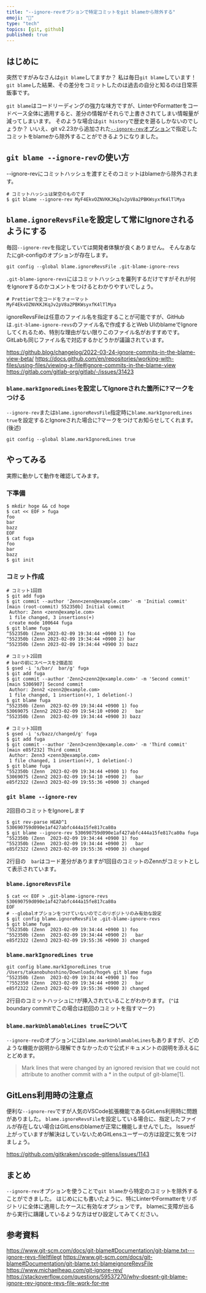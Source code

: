 ```yaml
---
title: "--ignore-revオプションで特定コミットをgit blameから除外する"
emoji: "👻"
type: "tech"
topics: [git, github]
published: true
---
```


## はじめに

突然ですがみなさんは`git blame`してますか？
私は毎日`git blame`しています！
`git blame`した結果、その差分をコミットしたのは過去の自分と知るのは日常茶飯事です。

`git blame`はコードリーディングの強力な味方ですが、LinterやFormatterをコードベース全体に適用すると、差分の情報がそれらで上書きされてしまい情報量が減ってしまいます。
そのような場合は`git history`で歴史を遡るしかないのでしょうか？
いいえ、git v2.23から追加された[`--ignore-rev`オプション](https://github.com/git/git/commit/209f0755934a0c9b448408f9b7c9849c15041ecc)で指定したコミットをblameから除外することができるようになりました。

## `git blame --ignore-rev`の使い方

--ignore-revにコミットハッシュを渡すとそのコミットはblameから除外されます。

```shell
# コミットハッシュは架空のものです
$ git blame --ignore-rev MyF4EkvOZNVKKJKqJv2pV8a2PBKWsyxfK4lTlMya
```

## `blame.ignoreRevsFile`を設定して常にIgnoreされるようにする

毎回`--ignore-rev`を指定していては開発者体験が良くありません。
そんなあなたにgit-configのオプションが存在します。

```shell
git config --global blame.ignoreRevsFile .git-blame-ignore-revs
```

`.git-blame-ignore-revs`にはコミットハッシュを羅列するだけですがそれが何をIgnoreするのかコメントをつけるとわかりやすいでしょう。

```.git-blame-ignore-revs
# Prettierで全コードをフォーマット
MyF4EkvOZNVKKJKqJv2pV8a2PBKWsyxfK4lTlMya
```

ignoreRevsFileは任意のファイル名を指定することが可能ですが、GitHubは`.git-blame-ignore-revs`のファイル名で作成するとWeb UIのblameでIgnoreしてくれるため、特別な理由がない限りこのファイル名がおすすめです。
GitLabも同じファイル名で対応するかどうかが議論されています。

https://github.blog/changelog/2022-03-24-ignore-commits-in-the-blame-view-beta/
https://docs.github.com/en/repositories/working-with-files/using-files/viewing-a-file#ignore-commits-in-the-blame-view
https://gitlab.com/gitlab-org/gitlab/-/issues/31423


### `blame.markIgnoredLines`を設定してIgnoreされた箇所に?マークをつける

`--ignore-rev`または`blame.ignoreRevsFile`指定時に`blame.markIgnoredLines true`を設定するとIgnoreされた場合に?マークをつけてお知らせしてくれます。(後述)

```shell
git config --global blame.markIgnoredLines true
```

## やってみる

実際に動かして動作を確認してみます。

### 下準備

```shell
$ mkdir hoge && cd hoge
$ cat << EOF > fuga
foo
bar
bazz
EOF
$ cat fuga
foo
bar
bazz
$ git init
```

### コミット作成

```shell
# コミット1回目
$ git add fuga
$ git commit --author 'Zenn<zenn@example.com>' -m 'Initial commit'
[main (root-commit) 552350b] Initial commit
 Author: Zenn <zenn@example.com>
 1 file changed, 3 insertions(+)
 create mode 100644 fuga
$ git blame fuga
^552350b (Zenn 2023-02-09 19:34:44 +0900 1) foo
^552350b (Zenn 2023-02-09 19:34:44 +0900 2) bar
^552350b (Zenn 2023-02-09 19:34:44 +0900 3) bazz

# コミット2回目
# barの前にスペースを2個追加
$ gsed -i 's/bar/  bar/g' fuga
$ git add fuga
$ git commit --author 'Zenn2<zenn2@example.com>' -m 'Second commit'
[main 5306907] Second commit
 Author: Zenn2 <zenn2@example.com>
 1 file changed, 1 insertion(+), 1 deletion(-)
$ git blame fuga
^552350b (Zenn  2023-02-09 19:34:44 +0900 1) foo
53069075 (Zenn2 2023-02-09 19:54:10 +0900 2)   bar
^552350b (Zenn  2023-02-09 19:34:44 +0900 3) bazz

# コミット3回目
$ gsed -i 's/bazz/changed/g' fuga
$ git add fuga
$ git commit --author 'Zenn3<zenn3@example.com>' -m 'Third commit'
[main e85f232] Third commit
 Author: Zenn3 <zenn3@example.com>
 1 file changed, 1 insertion(+), 1 deletion(-)
$ git blame fuga
^552350b (Zenn  2023-02-09 19:34:44 +0900 1) foo
53069075 (Zenn2 2023-02-09 19:54:10 +0900 2)   bar
e85f2322 (Zenn3 2023-02-09 19:55:36 +0900 3) changed
```

### `git blame --ignore-rev`

2回目のコミットをIgnoreします

```shell
$ git rev-parse HEAD^1
530690759d090e1af427abfc444a15fe817ca80a
$ git blame --ignore-rev 530690759d090e1af427abfc444a15fe817ca80a fuga
^552350b (Zenn  2023-02-09 19:34:44 +0900 1) foo
^552350b (Zenn  2023-02-09 19:34:44 +0900 2)   bar
e85f2322 (Zenn3 2023-02-09 19:55:36 +0900 3) changed
```

2行目の`  bar`はコード差分がありますが1回目のコミットのZennがコミットとして表示されています。

### `blame.ignoreRevsFile`

```shell
$ cat << EOF > .git-blame-ignore-revs
530690759d090e1af427abfc444a15fe817ca80a
EOF
# --globalオプションをつけていないのでこのリポジトリのみ有効な設定
$ git config blame.ignoreRevsFile .git-blame-ignore-revs
$ git blame fuga
^552350b (Zenn  2023-02-09 19:34:44 +0900 1) foo
^552350b (Zenn  2023-02-09 19:34:44 +0900 2)   bar
e85f2322 (Zenn3 2023-02-09 19:55:36 +0900 3) changed
```

### `blame.markIgnoredLines true`

```shell
git config blame.markIgnoredLines true
/Users/takanobuhoshino/Downloads/hoge% git blame fuga
^552350b (Zenn  2023-02-09 19:34:44 +0900 1) foo
^?552350 (Zenn  2023-02-09 19:34:44 +0900 2)   bar
e85f2322 (Zenn3 2023-02-09 19:55:36 +0900 3) changed
```

2行目のコミットハッシュに`?`が挿入されていることがわかります。
(`^`はboundary commitでこの場合は初回のコミットを指すマーク)

### `blame.markUnblamableLines true`について

`--ignore-rev`のオプションには`blame.markUnblamableLines`もありますが、どのような機能か説明から理解できなかったので公式ドキュメントの説明を添えるにとどめます。

>Mark lines that were changed by an ignored revision that we could not attribute to another commit with a * in the output of git-blame[1].

## GitLens利用時の注意点

便利な`--ignore-rev`ですが人気のVSCode拡張機能であるGitLens利用時に問題がありました。
`blame.ignoreRevsFile`を設定している場合に、指定したファイルが存在しない場合はGitLensのblameが正常に機能しませんでした。
Issueが上がっていますが解決はしていないためGitLensユーザーの方は設定に気をつけましょう。

https://github.com/gitkraken/vscode-gitlens/issues/1143

## まとめ

`--ignore-rev`オプションを使うことで`git blame`から特定のコミットを除外することができました。
はじめににも書いたように、特にLinterやFormatterをリポジトリに全体に適用したケースに有効なオプションです。
blameに支障が出るから実行に躊躇しているような方はぜひ設定してみてください。

## 参考資料

https://www.git-scm.com/docs/git-blame#Documentation/git-blame.txt---ignore-revs-fileltfilegt
https://www.git-scm.com/docs/git-blame#Documentation/git-blame.txt-blameignoreRevsFile
https://www.michaelheap.com/git-ignore-rev/
https://stackoverflow.com/questions/59537270/why-doesnt-git-blame-ignore-rev-ignore-revs-file-work-for-me
